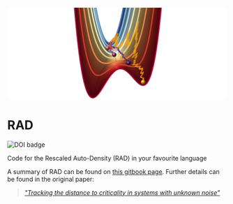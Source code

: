 ![RAD.png](RAD.png)
# RAD
![DOI badge](https://zenodo.org/badge/DOI/10.5281/zenodo.12660859.svg)

Code for the Rescaled Auto-Density (RAD) in your favourite language

A summary of RAD can be found on [this gitbook page](https://time-series-features.gitbook.io/time-series-analysis-tools/time-series-features/rad).
Further details can be found in the original paper:
> [_"Tracking the distance to criticality in systems with unknown noise"_](https://arxiv.org/pdf/2310.14791)


